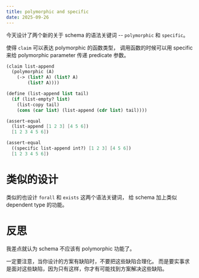 ```yaml
---
title: polymorphic and specific
date: 2025-09-26
---
```


今天设计了两个新的关于 schema 的语法关键词
-- `polymorphic` 和 `specific`。

使得 `claim` 可以表达 polymorphic 的函数类型，
调用函数的时候可以用 specific 来给 polymorphic parameter
传递 predicate 参数。

```scheme
(claim list-append
  (polymorphic (A)
    (-> (list? A) (list? A)
        (list? A))))

(define (list-append list tail)
  (if (list-empty? list)
    (list-copy tail)
    (cons (car list) (list-append (cdr list) tail))))
```

```scheme
(assert-equal
  (list-append [1 2 3] [4 5 6])
  [1 2 3 4 5 6])

(assert-equal
  ((specific list-append int?) [1 2 3] [4 5 6])
  [1 2 3 4 5 6])
```

# 类似的设计

类似的也设计 `forall` 和 `exists` 这两个语法关键词，
给 schema 加上类似 dependent type 的功能。

# 反思

我差点就认为 schema 不应该有 polymorphic 功能了。

一定要注意，当你设计的方案有缺陷时，不要把这些缺陷合理化。
而是要实事求是面对这些缺陷，因为只有这样，你才有可能找到方案解决这些缺陷。
